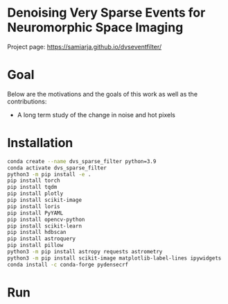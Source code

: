 # Denoising Very Sparse Events for Neuromorphic Space Imaging

<!-- <p align="center" width="100%">
    <img width="50%" src="fig/hot_pixel_package_logo2.png">
</p> -->

Project page: https://samiarja.github.io/dvseventfilter/

# Goal

Below are the motivations and the goals of this work as well as the contributions:
- A long term study of the change in noise and hot pixels


# Installation

```sh
conda create --name dvs_sparse_filter python=3.9
conda activate dvs_sparse_filter
python3 -m pip install -e .
pip install torch
pip install tqdm
pip install plotly
pip install scikit-image
pip install loris
pip install PyYAML
pip install opencv-python
pip install scikit-learn
pip install hdbscan
pip install astroquery
pip install pillow
python3 -m pip install astropy requests astrometry
python3 -m pip install scikit-image matplotlib-label-lines ipywidgets
conda install -c conda-forge pydensecrf
```


# Run
